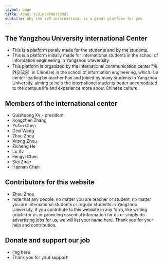 ```yaml
---
layout: page
title: About YZUInternational
subtitle: Why the YZU international is a great platform for you
---
```

## The Yangzhou University international Center
- This is a platform purely made for the students and by the students.
- This is a platform initially made for international students in the school of information engineering in Yangzhou Univerisity.
- This platform is organized by the international communication center('海外交流部' in Chinese) in the school of information engineering, which is a center leading by teacher Fan and joined by many students in Yangzhou University, aiming to help the international students better accomodated to the campus life and experience more about Chinese culture. 

## Members of the international center
- Guishuang Xv - president
- Kongzhen Zhang 
- Yufan Chen
- Dexi Wang
- Zhou Zhou
- Xitong Zhou
- Zicheng He
- Lu Xv
- Fengyi Chen
- Siqi Zhao
- Haonan Chen

## Contributors for this website
- Zhou Zhou
- note that any people, no matter you are teacher or student, no matter you are international students or regular students in Yangzhou University, if you contribute to this webisite in any form, like writing article for us or providing essential information for us or simply do advertising jobs for us, we will list your name here. Thank you for your help and contribution.

## Donate and support our job
- img here
- Thank you for your support!

